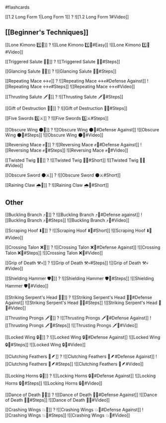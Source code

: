 #flashcards 

[[1.2 Long Form 1|Long Form 1]]
?
![[1.2 Long Form 1#Video]]
<!--SR:!2024-10-14,18,209-->

## [[Beginner's Techniques]]

[[Lone Kimono 1️⃣👘]]
?
![[Lone Kimono 1️⃣👘#Easy]]
![[Lone Kimono 1️⃣👘#Video]]
<!--SR:!2025-04-13,345,251-->

[[Triggered Salute 🔫🫡]]
?
![[Triggered Salute 🔫🫡#Steps]]
<!--SR:!2024-12-06,267,248-->

[[Glancing Salute 👀🫡]]
?
![[Glancing Salute 👀🫡#Steps]]
<!--SR:!2025-01-27,142,168-->

[[Repeating Mace ↔️✊]]
?
![[Repeating Mace ↔️✊#Defense Against]]
![[Repeating Mace ↔️✊#Steps]]
![[Repeating Mace ↔️✊#Video]]
<!--SR:!2024-10-01,101,183-->

[[Thrusting Salute 🗡️🫡]]
?
![[Thrusting Salute 🗡️🫡#Steps]]
<!--SR:!2024-10-31,45,148-->

[[Gift of Destruction 🎁💥]]
?
![[Gift of Destruction 🎁💥#Steps]]
<!--SR:!2026-08-15,726,308-->

[[Five Swords 5️⃣⚔️]]
?
![[Five Swords 5️⃣⚔️#Steps]]
<!--SR:!2025-08-26,463,288-->

[[Obscure Wing 🌑🪽]]
?
![[Obscure Wing 🌑🪽#Defense Against]]
![[Obscure Wing 🌑🪽#Steps]]
![[Obscure Wing 🌑🪽#Video]]
<!--SR:!2024-10-11,32,214-->

[[Reversing Mace ✊🔄]]
?
![[Reversing Mace ✊🔄#Defense Against]]
![[Reversing Mace ✊🔄#Steps]]
![[Reversing Mace ✊🔄#Video]]
<!--SR:!2024-10-16,142,223-->

[[Twisted Twig 🔀🌿]]
?
![[Twisted Twig 🔀🌿#Short]]
![[Twisted Twig 🔀🌿#Video]]
<!--SR:!2024-10-16,20,130-->

[[Obscure Sword 🌑⚔️]]
?
![[Obscure Sword 🌑⚔️#Short]]
<!--SR:!2024-10-04,13,130-->

[[Raining Claw 🌧️🐯]]
?
![[Raining Claw 🌧️🐯#Short]]
<!--SR:!2025-10-28,492,271-->

## Other

[[Buckling Branch ⤴️🌳]]
?
![[Buckling Branch ⤴️🌳#Defense against]]
![[Buckling Branch ⤴️🌳#Steps]]
![[Buckling Branch ⤴️🌳#Video]]
<!--SR:!2024-11-02,37,150-->

[[Scraping Hoof ⬇️🐎]]
?
![[Scraping Hoof ⬇️🐎#Short]]
![[Scraping Hoof ⬇️🐎#Video]]
<!--SR:!2024-11-15,47,213-->

[[Crossing Talon ❌🦅]]
?
![[Crossing Talon ❌🦅#Defense Against]]
![[Crossing Talon ❌🦅#Steps]]
![[Crossing Talon ❌🦅#Video]]
<!--SR:!2024-10-06,14,133-->

[[Grip of Death ⚒️💀]]
?
![[Grip of Death ⚒️💀#Steps]]
![[Grip of Death ⚒️💀#Video]]
<!--SR:!2025-04-13,209,233-->

[[Shielding Hammer 🛡️🔨]]
?
![[Shielding Hammer 🛡️🔨#Steps]]
![[Shielding Hammer 🛡️🔨#Video]]
<!--SR:!2024-11-08,43,150-->

[[Striking Serpent's Head 🎳🐍]]
?
![[Striking Serpent's Head 🎳🐍#Defense Against]]
![[Striking Serpent's Head 🎳🐍#Steps]]
![[Striking Serpent's Head 🎳🐍#Video]]
<!--SR:!2024-12-11,108,206-->

[[Thrusting Prongs 🗡️🍴]]
?
![[Thrusting Prongs 🗡️🍴#Defense Against]]
![[Thrusting Prongs 🗡️🍴#Steps]]
![[Thrusting Prongs 🗡️🍴#Video]]
<!--SR:!2024-10-09,38,204-->


[[Locked Wing 🔒🪽]]
?
![[Locked Wing 🔒🪽#Defense Against]]
![[Locked Wing 🔒🪽#Steps]]
![[Locked Wing 🔒🪽#Video]]
<!--SR:!2024-10-01,24,165-->

[[Clutching Feathers 👐🪶]]
?
![[Clutching Feathers 👐🪶#Defense Against]]
![[Clutching Feathers 👐🪶#Steps]]
![[Clutching Feathers 👐🪶#Video]]
<!--SR:!2024-10-13,19,141-->

[[Locking Horns 🔒🦌]]
?
![[Locking Horns 🔒🦌#Defense Against]]
![[Locking Horns 🔒🦌#Steps]]
![[Locking Horns 🔒🦌#Video]]
<!--SR:!2024-10-08,26,179-->

[[Dance of Death 💃💀]]
?
![[Dance of Death 💃💀#Defense Against]]
![[Dance of Death 💃💀#Steps]]
![[Dance of Death 💃💀#Video]]
<!--SR:!2024-10-26,46,179-->

[[Crashing Wings 💥🪽]]
?
![[Crashing Wings 💥🪽#Defense Against]]
![[Crashing Wings 💥🪽#Steps]]
![[Crashing Wings 💥🪽#Video]]
<!--SR:!2024-10-06,35,179-->

